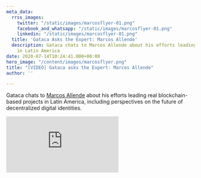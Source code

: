 ```yaml
---
meta_data:
  rrss_images:
    twitter: "/static/images/marcosflyer-01.png"
    facebook_and_whatsapp: "/static/images/marcosflyer-01.png"
    linkedin: "/static/images/marcosflyer-01.png"
  title: 'Gataca Asks the Expert: Marcos Allende'
  description: Gataca chats to Marcos Allende about his efforts leading real blockchain-based  projects
    in Latin America
date: 2020-07-14T10:24:41.000+00:00
hero_image: "/content/images/marcosflyer.png"
title: "[VIDEO] Gataca asks the Expert: Marcos Allende"
author: ''

---
```

Gataca chats to [Marcos Allende](https://www.linkedin.com/in/marcosallendelo/) about his efforts leading real blockchain-based  projects in Latin America, including perspectives on the future of decentralized digital identities.


<div class='embed-container'>
<iframe src='https://player.vimeo.com/video/438155664' frameborder='0' webkitAllowFullScreen mozallowfullscreen allowFullScreen></iframe>
</div>